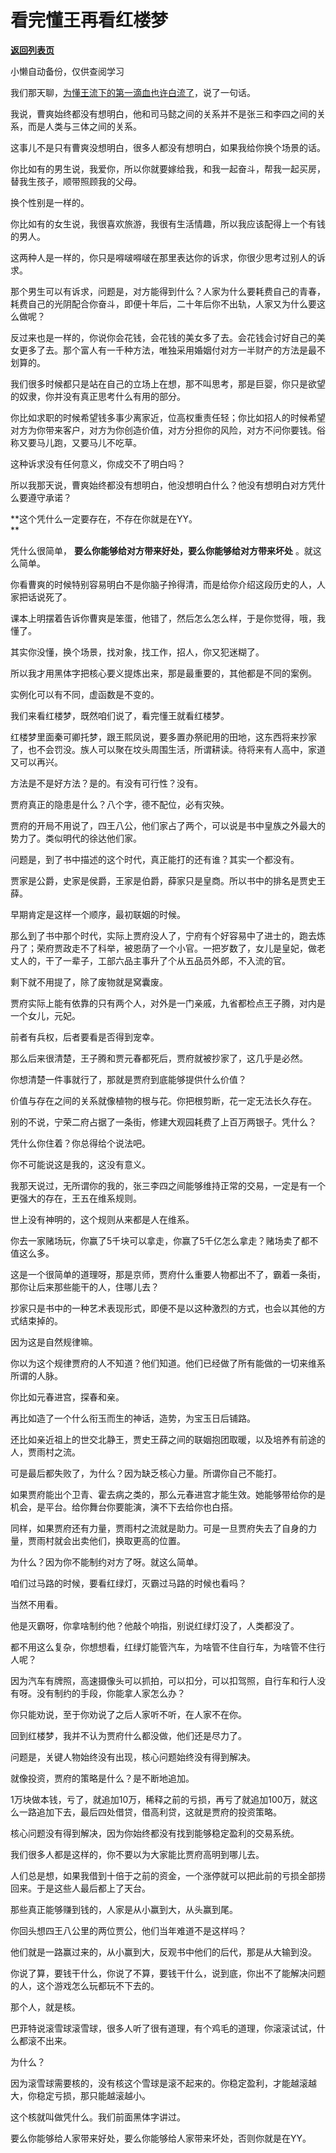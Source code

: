 # 看完懂王再看红楼梦

[**返回列表页**](/gzh/记忆承载)

小懒自动备份，仅供查阅学习

我们那天聊，[为懂王流下的第一滴血也许白流了](http://mp.weixin.qq.com/s?__biz=MzU0MjYwNDU2Mw==&mid=2247507320&idx=1&sn=c0a46687a141d51a09cb6df0661ecf4d&chksm=fb1ab104cc6d3812dcf7bddf858b4288dedc215e84f20c716d027bdd41d5927ee8a53adf1866&scene=21#wechat_redirect)，说了一句话。

  

我说，曹爽始终都没有想明白，他和司马懿之间的关系并不是张三和李四之间的关系，而是人类与三体之间的关系。  

  

这事儿不是只有曹爽没想明白，很多人都没有想明白，如果我给你换个场景的话。

  

你比如有的男生说，我爱你，所以你就要嫁给我，和我一起奋斗，帮我一起买房，替我生孩子，顺带照顾我的父母。

  

换个性别是一样的。

  

你比如有的女生说，我很喜欢旅游，我很有生活情趣，所以我应该配得上一个有钱的男人。

  

这两种人是一样的，你只是嘚啵嘚啵在那里表达你的诉求，你很少思考过别人的诉求。

  

那个男生可以有诉求，问题是，对方能得到什么？人家为什么要耗费自己的青春，耗费自己的光阴配合你奋斗，即便十年后，二十年后你不出轨，人家又为什么要这么做呢？

  

反过来也是一样的，你说你会花钱，会花钱的美女多了去。会花钱会讨好自己的美女更多了去。那个富人有一千种方法，唯独采用婚姻付对方一半财产的方法是最不划算的。

  

我们很多时候都只是站在自己的立场上在想，那不叫思考，那是巨婴，你只是欲望的奴隶，你并没有真正思考什么有用的部分。

  

你比如求职的时候希望钱多事少离家近，位高权重责任轻；你比如招人的时候希望对方为你带来客户，对方为你创造价值，对方分担你的风险，对方不问你要钱。俗称又要马儿跑，又要马儿不吃草。

  

这种诉求没有任何意义，你成交不了明白吗？

  

所以我那天说，曹爽始终都没有想明白，他没想明白什么？他没有想明白对方凭什么要遵守承诺？

  

 **这个凭什么一定要存在，不存在你就是在YY。  
**

  

凭什么很简单， **要么你能够给对方带来好处，要么你能够给对方带来坏处** 。就这么简单。  

  

你看曹爽的时候特别容易明白不是你脑子拎得清，而是给你介绍这段历史的人，人家把话说死了。  

  

课本上明摆着告诉你曹爽是笨蛋，他错了，然后怎么怎么样，于是你觉得，哦，我懂了。

  

其实你没懂，换个场景，找对象，找工作，招人，你又犯迷糊了。

  

所以我才用黑体字把核心要义提炼出来，那是最重要的，其他都是不同的案例。  

  

实例化可以有不同，虚函数是不变的。  

  

我们来看红楼梦，既然咱们说了，看完懂王就看红楼梦。  

  

红楼梦里面秦可卿托梦，跟王熙凤说，要多置办祭祀用的田地，这东西将来抄家了，也不会罚没。族人可以聚在坟头周围生活，所谓耕读。待将来有人高中，家道又可以再兴。  

  

方法是不是好方法？是的。有没有可行性？没有。  

  

贾府真正的隐患是什么？八个字，德不配位，必有灾殃。  

  

贾府的开局不用说了，四王八公，他们家占了两个，可以说是书中皇族之外最大的势力了。类似明代的徐达他们家。  

  

问题是，到了书中描述的这个时代，真正能打的还有谁？其实一个都没有。  

  

贾家是公爵，史家是侯爵，王家是伯爵，薛家只是皇商。所以书中的排名是贾史王薛。  

  

早期肯定是这样一个顺序，最初联姻的时候。  

  

那么到了书中那个时代，实际上贾府没人了，宁府有个好容易中了进士的，跑去炼丹了；荣府贾政走不了科举，被恩荫了一个小官。一把岁数了，女儿是皇妃，做老丈人的，干了一辈子，工部六品主事升了个从五品员外郎，不入流的官。  

  

剩下就不用提了，除了废物就是窝囊废。  

  

贾府实际上能有依靠的只有两个人，对外是一门亲戚，九省都检点王子腾，对内是一个女儿，元妃。

  

前者有兵权，后者要看是否得到宠幸。  

  

那么后来很清楚，王子腾和贾元春都死后，贾府就被抄家了，这几乎是必然。  

  

你想清楚一件事就行了，那就是贾府到底能够提供什么价值？  

  

价值与存在之间的关系就像植物的根与花。你把根剪断，花一定无法长久存在。

  

别的不说，宁荣二府占据了一条街，修建大观园耗费了上百万两银子。凭什么？  

  

凭什么你住着？你总得给个说法吧。  

  

你不可能说这是我的，这没有意义。

  

我那天说过，无所谓你的我的，张三李四之间能够维持正常的交易，一定是有一个更强大的存在，王五在维系规则。  

  

世上没有神明的，这个规则从来都是人在维系。  

  

你去一家赌场玩，你赢了5千块可以拿走，你赢了5千亿怎么拿走？赌场卖了都不值这么多。  

  

这是一个很简单的道理呀，那是京师，贾府什么重要人物都出不了，霸着一条街，那你让后来那些能干的人，住哪儿去？  

  

抄家只是书中的一种艺术表现形式，即便不是以这种激烈的方式，也会以其他的方式结束掉的。  

  

因为这是自然规律嘛。  

  

你以为这个规律贾府的人不知道？他们知道。他们已经做了所有能做的一切来维系所谓的人脉。

  

你比如元春进宫，探春和亲。

再比如造了一个什么衔玉而生的神话，造势，为宝玉日后铺路。

还比如亲近祖上的世交北静王，贾史王薛之间的联姻抱团取暖，以及培养有前途的人，贾雨村之流。

  

可是最后都失败了，为什么？因为缺乏核心力量。所谓你自己不能打。

  

如果贾府能出个卫青、霍去病之类的，那么元春进宫才能生效。她能够带给你的是机会，是平台。给你舞台你要能演，演不下去给你也白搭。

  

同样，如果贾府还有力量，贾雨村之流就是助力。可是一旦贾府失去了自身的力量，贾雨村就会出卖他们，换取更高的位置。  

  

为什么？因为你不能制约对方了呀。就这么简单。  

  

咱们过马路的时候，要看红绿灯，灭霸过马路的时候也看吗？  

  

当然不用看。

  

他是灭霸呀，你拿啥制约他？他敲个响指，别说红绿灯没了，人类都没了。

  

都不用这么复杂，你想想看，红绿灯能管汽车，为啥管不住自行车，为啥管不住行人呢？  

  

因为汽车有牌照，高速摄像头可以抓拍，可以扣分，可以扣驾照，自行车和行人没有呀。没有制约的手段，你能拿人家怎么办？

  

你只能劝说，至于你劝说了之后人家听不听，在人家不在你。  

  

回到红楼梦，我并不认为贾府什么都没做，他们还是尽力了。  

  

问题是，关键人物始终没有出现，核心问题始终没有得到解决。  

  

就像投资，贾府的策略是什么？是不断地追加。  

  

1万块做本钱，亏了，就追加10万，稀释之前的亏损，再亏了就追加100万，就这么一路追加下去，最后四处借贷，借高利贷，这就是贾府的投资策略。  

  

核心问题没有得到解决，因为你始终都没有找到能够稳定盈利的交易系统。  

  

我们很多人都是这样的，你不要以为大家能比贾府高明到哪儿去。  

  

人们总是想，如果我借到十倍于之前的资金，一个涨停就可以把此前的亏损全部捞回来。于是这些人最后都上了天台。

  

那些真正能够赚到钱的，人家是从小赢到大，从头赢到尾。

  

你回头想四王八公里的两位贾公，他们当年难道不是这样吗？  

  

他们就是一路赢过来的，从小赢到大，反观书中他们的后代，那是从大输到没。  

  

你说了算，要钱干什么，你说了不算，要钱干什么，说到底，你出不了能解决问题的人，这个游戏怎么玩都玩不下去的。

  

那个人，就是核。  

  

巴菲特说滚雪球滚雪球，很多人听了很有道理，有个鸡毛的道理，你滚滚试试，什么都滚不出来。  

  

为什么？

  

因为滚雪球需要核的，没有核这个雪球是滚不起来的。你稳定盈利，才能越滚越大，你稳定亏损，那只能越滚越小。  

  

这个核就叫做凭什么。我们前面黑体字讲过。  

  

要么你能够给人家带来好处，要么你能够给人家带来坏处，否则你就是在YY。

